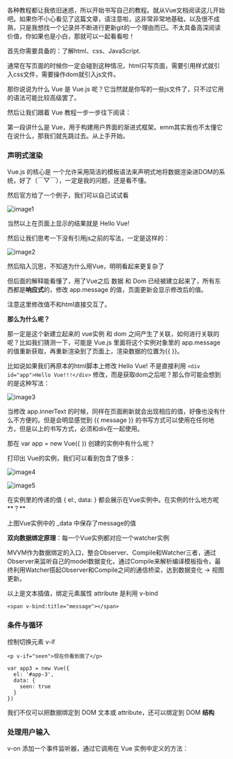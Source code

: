 各种教程都让我依旧迷惑，所以开始书写自己的教程。就从Vue文档阅读这儿开始吧。如果你不小心看见了这篇文章，请注意啦，这非常非常地基础，以及很不成熟，只是我想找一个记录并不断进行更新git的一个理由而已。不太具备高深阅读价值，你如果也是小白，那就可以一起看看啦！

首先你需要具备的：了解html、css、JavaScript.

通常在写页面的时候你一定会碰到这种情况，html只写页面，需要引用样式就引入css文件，需要操作dom就引入js文件。

那你说说为什么 Vue 是 Vue.js 呢？它当然就是你写的一些js文件了，只不过它用的语法可能比较高级罢了。

然后让我们跟着 Vue 教程一步一步往下阅读：

第一段讲什么是 Vue，用于构建用户界面的渐进式框架。emm其实我也不太懂它在说什么，那我们就先跳过去。从上手开始。

### 声明式渲染

Vue.js 的核心是 一个允许采用简洁的模板语法来声明式地将数据渲染进DOM的系统，好了（￣▽￣），一定是我的问题，还是看不懂。

然后官方给了一个例子，我们可以自己试试看

![image1](D:\A-Document\Typora\typora-user-images\VueDocumentation\image1.png)

当然以上在页面上显示的结果就是 Hello Vue! 

然后让我们思考一下没有引用js之前的写法，一定是这样的：

![image2](D:\A-Document\Typora\typora-user-images\VueDocumentation\image2.png)

然后陷入沉思，不知道为什么用Vue，明明看起来更复杂了

但后面的解释能看懂了，用了Vue之后 数据 和 Dom 已经被建立起来了，所有东西都是**响应式**的，修改 app.message 的值，页面更新会显示修改后的值。

注意这里修改值不和html直接交互了。

**那么为什么呢？**

那一定是这个新建立起来的 vue实例 和 dom 之间产生了关联，如何进行关联的呢？比如我们猜测一下，可能是 Vue.js 里面将这个实例对象里的 app.message 的值重新获取，再重新渲染到了页面上，渲染数据的位置为{{ }}。

比如说如果我们再原本的html脚本上修改 Hello Vue! 不是直接利用 `<div id="app">Hello Vue!!!</div>` 修改，而是获取dom之后呢？那么你可能会想到的是这种写法：

![image3](D:\A-Document\Typora\typora-user-images\VueDocumentation\image3.png)

当修改 app.innerText 的时候，同样在页面刷新就会出现相应的值，好像也没有什么不方便的。但是会明显感觉到 {{ message }} 的书写方式可以使用在任何地方，但是以上的书写方式，必须和div在一起使用。

那在 var app = new Vue({ }) 创建的实例中有什么呢？

打印出 Vue的实例，我们可以看到包含了很多：

![image4](D:\A-Document\Typora\typora-user-images\VueDocumentation\image4.png)

![image5](D:\A-Document\Typora\typora-user-images\VueDocumentation\image5.png)

在实例里的传递的值 { el:, data: } 都会展示在Vue实例中。在实例的什么地方呢**？**

上图Vue实例中的 _data 中保存了message的值

**双向数据绑定原理**：每一个Vue实例都对应一个watcher实例

MVVM作为数据绑定的入口，整合Observer、Compile和Watcher三者，通过Observer来监听自己的model数据变化，通过Compile来解析编译模板指令，最终利用Watcher搭起Observer和Compile之间的通信桥梁，达到数据变化 -> 视图更新。



以上是文本插值，绑定元素属性 attribute 是利用 v-bind

`<span v-bind:title="message"></span>`

### 条件与循环

控制切换元素 v-if

`<p v-if="seen">现在你看到我了</p>`

```var app3 = new Vue({
var app3 = new Vue({
  el: '#app-3',
  data: {
    seen: true
  }
})
```

我们不仅可以把数据绑定到 DOM 文本或 attribute，还可以绑定到 DOM **结构**

### 处理用户输入

v-on 添加一个事件监听器，通过它调用在 Vue 实例中定义的方法：
